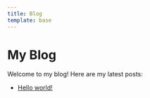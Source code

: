 ```yaml
---
title: Blog
template: base
---
```


# My Blog

Welcome to my blog! Here are my latest posts:

- [Hello world!](/blog/hello-world)
